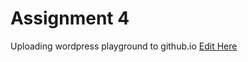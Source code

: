 # Assignment 4
Uploading wordpress playground to github.io
[Edit Here](https://diy-pwa.com/~/gh/GelatoBoi/Final221)
